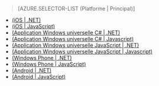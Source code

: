 ﻿> [AZURE.SELECTOR-LIST (Platforme | Principal)]
- [(iOS | .NET)](mobile-services-dotnet-backend-ios-get-started-push.md)
- [(iOS | JavaScript)](mobile-services-javascript-backend-ios-get-started-push.md)
- [(Application Windows universelle C# | .NET)](mobile-services-dotnet-backend-windows-universal-dotnet-get-started-push.md)
- [(Application Windows universelle C# | Javascript)](mobile-services-javascript-backend-windows-universal-dotnet-get-started-push.md)
- [(Application Windows universelle JavaScript | .NET)](mobile-services-dotnet-backend-windows-universal-javascript-get-started-push.md)
- [(Application Windows universelle JavaScript | Javascript)](mobile-services-javascript-backend-windows-universal-javascript-get-started-push.md)
- [(Windows Phone | .NET)](mobile-services-dotnet-backend-windows-phone-get-started-push.md)
- [(Windows Phone | JavaScript)](mobile-services-javascript-backend-windows-phone-get-started-push.md)
- [(Android | .NET)](mobile-services-dotnet-backend-android-get-started-push-EC.md)
- [(Android | JavaScript)](mobile-services-javascript-backend-android-get-started-push-EC.md)

<!--HONumber=47-->

